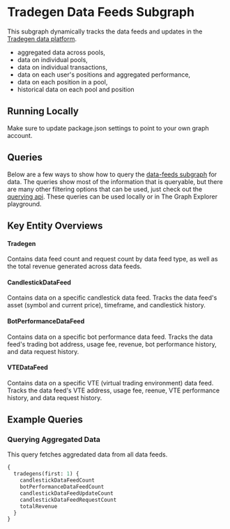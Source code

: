 # Tradegen Data Feeds Subgraph

This subgraph dynamically tracks the data feeds and updates in the [Tradegen data platform](https://github.com/Tradegen/data-feeds).

- aggregated data across pools,
- data on individual pools,
- data on individual transactions,
- data on each user's positions and aggregated performance,
- data on each position in a pool,
- historical data on each pool and position

## Running Locally

Make sure to update package.json settings to point to your own graph account.

## Queries

Below are a few ways to show how to query the [data-feeds subgraph](https://thegraph.com/hosted-service/subgraph/tradegen/data-feeds) for data. The queries show most of the information that is queryable, but there are many other filtering options that can be used, just check out the [querying api](https://thegraph.com/docs/graphql-api). These queries can be used locally or in The Graph Explorer playground.

## Key Entity Overviews

#### Tradegen

Contains data feed count and request count by data feed type, as well as the total revenue generated across data feeds.

#### CandlestickDataFeed

Contains data on a specific candlestick data feed. Tracks the data feed's asset (symbol and current price), timeframe, and candlestick history.

#### BotPerformanceDataFeed

Contains data on a specific bot performance data feed. Tracks the data feed's trading bot address, usage fee, revenue, bot performance history, and data request history.

#### VTEDataFeed

Contains data on a specific VTE (virtual trading environment) data feed. Tracks the data feed's VTE address, usage fee, reenue, VTE performance history, and data request history.

## Example Queries

### Querying Aggregated Data

This query fetches aggredated data from all data feeds.

```graphql
{
  tradegens(first: 1) {
    candlestickDataFeedCount
    botPerformanceDataFeedCount
    candlestickDataFeedUpdateCount
    candlestickDataFeedRequestCount
    totalRevenue
  }
}
```
